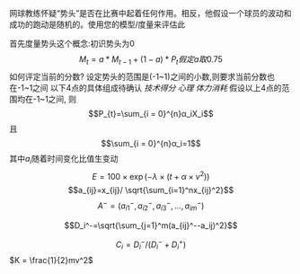 网球教练怀疑“势头”是否在比赛中起着任何作用。相反，他假设一个球员的波动和成功的跑动是随机的。使用您的模型/度量来评估此

首先度量势头这个概念:初识势头为0
$$M_{t} = a*M_{t-1}+(1-a)*P_{t} 假定a取0.75$$
如何评定当前的分数?
设定势头的范围是(-1~1)之间的小数,则要求当前分数也在-1~1之间
以下4点的具体组成待确认
$技术得分$
$心理$
$体力消耗$
假设以上4点的范围均在-1~1之间,
则$$P_{t}=\sum_{i = 0}^{n}α_iX_i$$
且
$$\sum_{i = 0}^{n}α_i=1$$
其中$a_i$随着时间变化比值生变动
$$E = 100 \times \exp(-\lambda \times (t + \alpha \times v^2))$$
$$a_{ij}=x_{ij}/
\sqrt{\sum_{i=1}^nx_{ij}^2}$$
$$A^- =(a_{i1}^-,a_{i2}^-,a_{i3}^-,...,a_{im}^-)$$

$$D_i^-=\sqrt{\sum_{j=1}^m(a_{ij}^--a_ij)^2}$$

$$C_i=D_i^-/(D_i^-+D_i^+)$$
$K = \frac{1}{2}mv^2$

